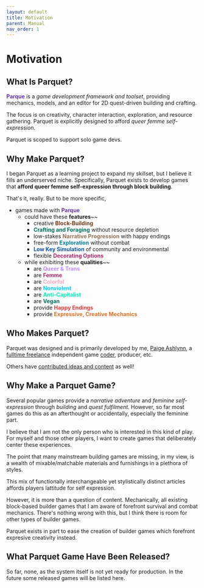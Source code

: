 ```yaml
---
layout: default
title: Motivation
parent: Manual
nav_order: 1
---
```

# Motivation

## What Is Parquet?

**<span style="color:#6637A4">Parque</span>** is a *game development framework and toolset*, providing mechanics, models, and an editor for 2D quest-driven building and crafting.

The focus is on creativity, character interaction, exploration, and resource gathering.  Parquet is explicitly designed to afford *queer femme self-expression*.

Parquet is scoped to support solo game devs.

## Why Make Parquet?

I began Parquet as a learning project to expand my skillset, but I believe it fills an underserved niche.
Specifically, Parquet exists to develop games that **afford queer femme self-expression through block building**.

That's it, really.  But to be more specific,
-  games made with **<span style="color:#6637A4">Parque</span>**
    - could have these **features**~~
        - creative  **<span style="color:#753D19">Block-Building</span>**
        - **<span style="color:#00715C">Crafting and Foraging</span>** without resource depletion
        - low-stakes **<span style="color:#8F7159">Narrative Progression</span>** with happy endings
        - free-form **<span style="color:#00809B">Exploration</span>** without combat
        - **<span style="color:#1256A9">Low Key Simulation</span>** of community and environmental
        - flexible **<span style="color:#AC276C">Decorating Options</span>**
    - while exhibiting these **qualities**~~
        - are **<span style="color:#C48AFF">Queer & Trans</span>**
        - are **<span style="color:#AC276C">Femme</span>**
        - are **<span style="color:#FCA6BE">Colorful</span>**
        - are **<span style="color:#01CDFC">Nonviolent</span>**
        - are **<span style="color:#00EDB3">Anti-Capitalist</span>**
        - are **<span style="color:#00715C">Vegan</span>**
        - provide **<span style="color:#E13B3B">Happy Endings</span>**
        - provide **<span style="color:#DF7126">Expressive, Creative Mechanics</span>**

## Who Makes Parquet?

Parquet was designed and is primarily developed by me, [Paige Ashlynn](http://mxashlynn.itch.io),
a [fulltime freelance](https://www.linkedin.com/in/paigeashlynn) independent game [coder](https://github.com/mxashlynn), producer, etc.

Others have [contributed ideas and content](contributors.html) as well!

## Why Make a Parquet Game?

Several popular games provide a *narrative adventure* and *feminine self-expression* through *building* and *quest fulfilment*.
However, so far most games do this as an afterthought or accidentally, especially the feminine part.

I believe that I am not the only person who is interested in this kind of play.
For myself and those other players, I want to create games that deliberately center these experiences.

The point that many mainstream building games are missing, in my view, is a wealth of mixable/matchable materials and furnishings in a plethora of styles.

This mix of functionally interchangeable yet stylistically distinct articles affords players lattitude for self expression.

However, it is more than a question of content.
Mechanically, all existing block-based builder games that I am aware of forefront survival and combat mechanics.
There's nothing wrong with this, but I think there is room for other types of builder games.

Parquet exists in part to ease the creation of builder games which forefront expresive creativity instead.

## What Parquet Game Have Been Released?

So far, none, as the system itself is not yet ready for production.
In the future some released games will be listed here.

